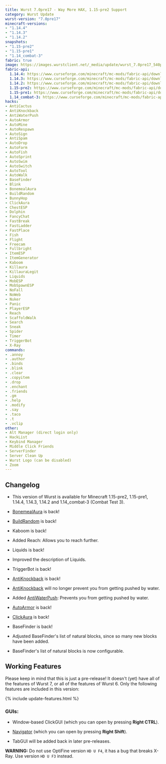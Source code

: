 ```yaml
---
title: Wurst 7.0pre17 - Way More HAX, 1.15-pre2 Support
category: Wurst Update
wurst-version: "7.0pre17"
minecraft-versions:
- "1.14.4"
- "1.14.3"
- "1.14.2"
snapshots:
- "1.15-pre2"
- "1.15-pre1"
- "1.14_combat-3"
fabric: true
image: https://images.wurstclient.net/_media/update/wurst_7.0pre17_540p.webp
fabric-api:
  1.14.4: https://www.curseforge.com/minecraft/mc-mods/fabric-api/download/2810785
  1.14.3: https://www.curseforge.com/minecraft/mc-mods/fabric-api/download/2742310
  1.14.2: https://www.curseforge.com/minecraft/mc-mods/fabric-api/download/2720368
  1.15-pre2: https://www.curseforge.com/minecraft/mc-mods/fabric-api/download/2832703
  1.15-pre1: https://www.curseforge.com/minecraft/mc-mods/fabric-api/download/2830522
  1.14_combat-3: https://www.curseforge.com/minecraft/mc-mods/fabric-api/download/2810785
hacks:
- AntiCactus
- AntiKnockback
- AntiWaterPush
- AutoArmor
- AutoMine
- AutoRespawn
- AutoSign
- AntiSpam
- AutoDrop
- AutoFarm
- AutoFish
- AutoSprint
- AutoSwim
- AutoSwitch
- AutoTool
- AutoWalk
- BaseFinder
- Blink
- BonemealAura
- BuildRandom
- BunnyHop
- ClickAura
- ChestESP
- Dolphin
- FancyChat
- FastBreak
- FastLadder
- FastPlace
- Fish
- Flight
- Freecam
- Fullbright
- ItemESP
- ItemGenerator
- Kaboom
- Killaura
- KillauraLegit
- Liquids
- MobESP
- MobSpawnESP
- NoFall
- NoWeb
- Nuker
- Panic
- PlayerESP
- Reach
- ScaffoldWalk
- Search
- Sneak
- Spider
- Timer
- TriggerBot
- X-Ray
commands:
- .annoy
- .author
- .binds
- .blink
- .clear
- .copyitem
- .drop
- .enchant
- .friends
- .gm
- .help
- .modify
- .say
- .taco
- .t
- .vclip
other:
- Alt Manager (direct login only)
- HackList
- Keybind Manager
- Middle Click Friends
- ServerFinder
- Server Clean Up
- Wurst Logo (can be disabled)
- Zoom
---
```

## Changelog

- This version of Wurst is available for Minecraft 1.15-pre2, 1.15-pre1, 1.14.4, 1.14.3, 1.14.2 and 1.14_combat-3 (Combat Test 3).

- [BonemealAura](https://wurst.wiki/bonemealaura) is back!

- [BuildRandom](https://wurst.wiki/buildrandom) is back!

- Kaboom is back!

- Added Reach: Allows you to reach further.

- Liquids is back!

- Improved the description of Liquids.

- TriggerBot is back!

- [AntiKnockback](https://wurst.wiki/antiknockback) is back!

- [AntiKnockback](https://wurst.wiki/antiknockback) will no longer prevent you from getting pushed by water.

- Added [AntiWaterPush](https://wurst.wiki/antiwaterpush): Prevents you from getting pushed by water.

- [AutoArmor](https://wurst.wiki/autoarmor) is back!

- [ClickAura](https://wurst.wiki/clickaura) is back!

- BaseFinder is back!

- Adjusted BaseFinder's list of natural blocks, since so many new blocks have been added.

- BaseFinder's list of natural blocks is now configurable.

## Working Features

Please keep in mind that this is just a pre-release! It doesn't (yet) have all of the features of Wurst 7, or all of the features of Wurst 6. Only the following features are included in this version:

{% include update-features.html %}

### GUIs:

- Window-based ClickGUI (which you can open by pressing **Right CTRL**).

- [Navigator](https://wurst.wiki/navigator) (which you can open by pressing **Right Shift**).

- TabGUI will be added back in later pre-releases.

**WARNING:** Do not use OptiFine version `HD U F4`, it has a bug that breaks X-Ray. Use version `HD U F3` instead.
